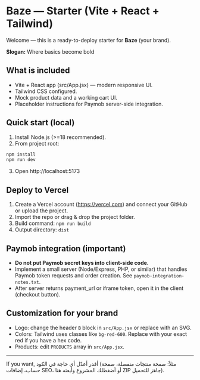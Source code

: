 # Baze — Starter (Vite + React + Tailwind)

Welcome — this is a ready-to-deploy starter for **Baze** (your brand).

**Slogan:** Where basics become bold

## What is included
- Vite + React app (src/App.jsx) — modern responsive UI.
- Tailwind CSS configured.
- Mock product data and a working cart UI.
- Placeholder instructions for Paymob server-side integration.

## Quick start (local)
1. Install Node.js (>=18 recommended).
2. From project root:
```bash
npm install
npm run dev
```
3. Open http://localhost:5173

## Deploy to Vercel
1. Create a Vercel account (https://vercel.com) and connect your GitHub or upload the project.
2. Import the repo or drag & drop the project folder.
3. Build command: `npm run build`
4. Output directory: `dist`

## Paymob integration (important)
- **Do not put Paymob secret keys into client-side code.**
- Implement a small server (Node/Express, PHP, or similar) that handles Paymob token requests and order creation. See `paymob-integration-notes.txt`.
- After server returns payment_url or iframe token, open it in the client (checkout button).

## Customization for your brand
- Logo: change the header `B` block in `src/App.jsx` or replace with an SVG.
- Colors: Tailwind uses classes like `bg-red-600`. Replace with your exact red if you have a hex code.
- Products: edit `PRODUCTS` array in `src/App.jsx`.

---

If you want, أقدر أعدّل أي حاجة في الكود (مثلاً: صفحة منتجات منفصلة، صفحة حساب، إضافات SEO، أو أضغطلك المشروع وأبعته هنا ZIP جاهز للتحميل).
